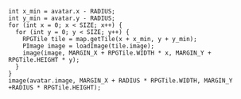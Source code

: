 
    int x_min = avatar.x - RADIUS;
    int y_min = avatar.y - RADIUS;
    for (int x = 0; x < SIZE; x++) {
      for (int y = 0; y < SIZE; y++) {
        RPGTile tile = map.getTile(x + x_min, y + y_min);
        PImage image = loadImage(tile.image);
        image(image, MARGIN_X + RPGTile.WIDTH * x, MARGIN_Y + RPGTile.HEIGHT * y);
      }
    }
    image(avatar.image, MARGIN_X + RADIUS * RPGTile.WIDTH, MARGIN_Y +RADIUS * RPGTile.HEIGHT);